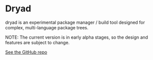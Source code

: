 # Dryad

dryad is an experimental package manager / build tool designed for complex, multi-language package trees.

NOTE: The current version is in early alpha stages, so the design and features are subject to change.

[See the GitHub repo](https://github.com/somesocks/dryad)